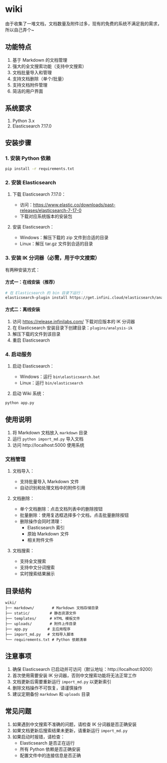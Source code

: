 # wiki
由于收集了一堆文档，文档数量及附件过多，现有的免费的系统不满足我的需求，所以自己弄个~

## 功能特点
1. 基于 Markdown 的文档管理
2. 强大的全文搜索功能（支持中文搜索）
3. 文档批量导入和管理
4. 支持文档删除（单个/批量）
5. 支持文档附件管理
6. 简洁的用户界面

## 系统要求
1. Python 3.x
2. Elasticsearch 7.17.0

## 安装步骤

### 1. 安装 Python 依赖
```bash
pip install -r requirements.txt
```

### 2. 安装 Elasticsearch
1. 下载 Elasticsearch 7.17.0：
   - 访问：https://www.elastic.co/downloads/past-releases/elasticsearch-7-17-0
   - 下载对应系统版本的安装包

2. 安装 Elasticsearch：
   - Windows：解压下载的 zip 文件到合适的目录
   - Linux：解压 tar.gz 文件到合适的目录

### 3. 安装 IK 分词器（必需，用于中文搜索）
有两种安装方式：

#### 方式一：在线安装（推荐）
```bash
# 在 Elasticsearch 的 bin 目录下运行：
elasticsearch-plugin install https://get.infini.cloud/elasticsearch/analysis-ik/7.17.0
```

#### 方式二：离线安装
1. 访问 https://release.infinilabs.com/ 下载对应版本的 IK 分词器
2. 在 Elasticsearch 安装目录下创建目录：`plugins/analysis-ik`
3. 解压下载的文件到该目录
4. 重启 Elasticsearch

### 4. 启动服务
1. 启动 Elasticsearch：
   - Windows：运行 `bin\elasticsearch.bat`
   - Linux：运行 `bin/elasticsearch`

2. 启动 Wiki 系统：
```bash
python app.py
```

## 使用说明
1. 将 Markdown 文档放入 `markdown` 目录
2. 运行 `python import_md.py` 导入文档
3. 访问 http://localhost:5000 使用系统

### 文档管理
1. 文档导入：
   - 支持批量导入 Markdown 文件
   - 自动识别和处理文档中的附件引用

2. 文档删除：
   - 单个文档删除：点击文档列表中的删除按钮
   - 批量删除：使用复选框选择多个文档，点击批量删除按钮
   - 删除操作会同时清理：
     * Elasticsearch 索引
     * 原始 Markdown 文件
     * 相关附件文件

3. 文档搜索：
   - 支持全文搜索
   - 支持中文分词搜索
   - 实时搜索结果展示

## 目录结构
```
wiki/
├── markdown/        # Markdown 文档存储目录
├── static/         # 静态资源文件
├── templates/      # HTML 模板文件
├── uploads/        # 附件上传目录
├── app.py         # 主应用程序
├── import_md.py   # 文档导入脚本
└── requirements.txt # Python 依赖清单
```

## 注意事项
1. 确保 Elasticsearch 已启动并可访问（默认地址：http://localhost:9200）
2. 首次使用需要安装 IK 分词器，否则中文搜索功能将无法正常工作
3. 文档更新后需要重新运行 `import_md.py` 以更新索引
4. 删除文档操作不可恢复，请谨慎操作
5. 建议定期备份 `markdown` 和 `uploads` 目录

## 常见问题
1. 如果遇到中文搜索不准确的问题，请检查 IK 分词器是否正确安装
2. 如果文档更新后搜索结果未更新，请重新运行 `import_md.py`
3. 如果启动时报错，请检查：
   - Elasticsearch 是否正在运行
   - 所有 Python 依赖是否正确安装
   - 配置文件中的连接信息是否正确
